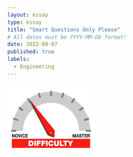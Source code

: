 ```yaml
---
layout: essay
type: essay
title: "Smart Questions Only Please"
# All dates must be YYYY-MM-DD format!
date: 2022-09-07
published: true
labels:
  - Engineering
---
```


<img width="200px" class="rounded float-start pe-4" src="../img/difficulty/degree_difficulty.jpg">


